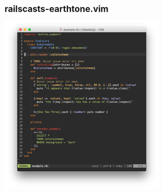 # railscasts-earthtone.vim

<img src="https://github.com/KeitaNakamura/railscasts-earthtone.vim/blob/master/Screenshot%202016-05-01%2021.48.03.png" width="640">
